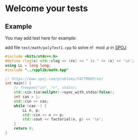 <head>
	<script type="text/x-mathjax-config">
		MathJax.Hub.Config({
		  tex2jax: {
			skipTags: ['script', 'noscript', 'style', 'textarea', 'pre'],
			inlineMath: [['$','$']],
			processEscapes: true
		  }
		});
	</script>
	<script type="text/javascript" async
	  src="https://cdnjs.cloudflare.com/ajax/libs/mathjax/2.7.7/latest.js?config=TeX-MML-AM_CHTML">
	</script>
</head>

# Welcome your tests

## Example 

You may add test here for example: 

add file `test/math/polyTest1.cpp` to solve $n! \mod p$ in [SPOJ](https://www.spoj.com/problems/FACTMODP/en/)

``` C++
#include <bits/stdc++.h>
#define clog(x) std::clog << (#x) << " is " << (x) << '\n';
using LL = long long;
#include "../cpplib/math.hpp"

// https://www.spoj.com/problems/FACTMODP/en/
int main() {
	// freopen("in", "r", stdin);
	std::cin.tie(nullptr)->sync_with_stdio(false);
	int cas = 1;
	std::cin >> cas;
	while (cas--) {
		LL n, p;
		std::cin >> n >> p;
		std::cout << factorial(n, p) << '\n';
	}
	return 0;
}
```
